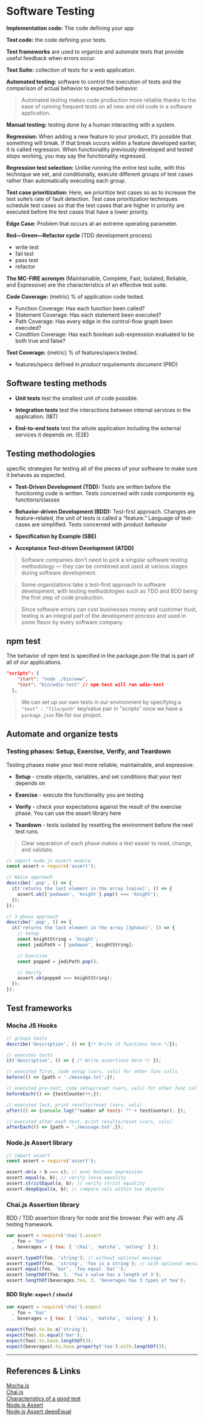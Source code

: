 # Software Testing

**Implementation code:** The code defining your app

**Test code:** the code defining your tests.

**Test frameworks** are used to organize and automate tests that provide useful feedback when errors occur.

**Test Suite:** collection of tests for a web application.

**Automated testing:** software to control the execution of tests and the comparison of actual behavior to expected behavior. 
> Automated testing makes code production more reliable thanks to the ease of running frequent tests on all new and old code in a software application.

**Manual testing:** testing done by a human interacting with a system.

**Regression:** When adding a new feature to your product, it’s possible that something will break. If that break occurs within a feature developed earlier, it is called regression. When functionality previously developed and tested stops working, you may say the functionality regressed.

**Regression test selection:** Unlike running the entire test suite, with this technique we set, and conditionally, execute different groups of test cases rather than automatically executing each group.

**Test case prioritization:** Here, we prioritize test cases so as to increase the test suite’s rate of fault detection. Test case prioritization techniques schedule test cases so that the test cases that are higher in priority are executed before the test cases that have a lower priority.

**Edge Case:** Problem that occurs at an extreme operating parameter.

**Red—Green—Refactor cycle** (TDD development process)
* write test
* fail test 
* pass test 
* refactor

**The MC-FIRE acronym** (Maintainable, Complete, Fast, Isolated, Reliable, and Expressive) are the characteristics of an effective test suite.

**Code Coverage:** (metric) % of application code tested.
* Function Coverage: Has each function been called?
* Statement Coverage: Has each statement been executed?
* Path Coverage: Has every edge in the control-flow graph been executed?
* Condition Coverage: Has each boolean sub-expression evaluated to be both true and false?

**Test Coverage:** (metric) % of features/specs tested.
* features/specs defined in *product requirements document* (PRD)

## Software testing methods

* **Unit tests** test the smallest unit of code possible.

* **Integration tests** test the interactions between internal services in the application. (I&T)

* **End-to-end tests** test the whole application including the external services it depends on. (E2E)

## Testing methodologies
specific strategies for testing all of the pieces of your software to make sure it behaves as expected.

  * **Test-Driven Development (TDD):** Tests are written before the functioning code is written. Tests concerned with code *components* eg. functions/classes

  * **Behavior-driven Development (BDD):** Test-first approach. Changes are feature-related, the unit of tests is called a “feature.” Language of test-cases are simplified. Tests concerned with product *behavior*

  * **Specification by Example (SBE)**

  * **Acceptance Test-driven Development (ATDD)**

> Software companies don’t need to pick a singular software testing methodology — they can be combined and used at various stages during software development.  

> Some organizations take a test-first approach to software development, with testing methodologies such as TDD and BDD being the first step of code production.

> Since software errors can cost businesses money and customer trust, testing is an integral part of the development process and used in some flavor by every software company.

## npm test
The behavior of npm test is specified in the package.json file that is part of all of our applications.

```json
"scripts": {
    "start": "node ./bin/www",
    "test": "bin/wdio-test" // npm test will run wdio-test
  },
```

>We can set up our own tests in our environment by specifying a `"test" : "file/path"` key/value pair in "scripts" once we have a `package.json` file for our project.  


## Automate and organize tests
### Testing phases: Setup, Exercise, Verify, and Teardown

Testing phases make your test more reliable, maintainable, and expressive.

* **Setup** - create objects, variables, and set conditions that your test depends on

* **Exercise** - execute the functionality you are testing

* **Verify** - check your expectations against the result of the exercise phase. You can use the assert library here

* **Teardown** - tests isolated by resetting the environment before the next test runs.

> Clear separation of each phase makes a test easier to read, change, and validate.

```javascript
// import node.js assert module
const assert = require('assert');

// Naïve approach
describe('.pop', () => {
  it('returns the last element in the array [naive]', () => {
    assert.ok(['padawan', 'knight'].pop() === 'knight'); 
  });
});

// 3 phase approach
describe('.pop', () => {
  it('returns the last element in the array [3phase]', () => {
    // Setup
    const knightString = 'knight';
    const jediPath = ['padawan', knightString];

    // Exercise
    const popped = jediPath.pop();

    // Verify
    assert.ok(popped === knightString);
  });
});
```



## Test frameworks
### Mocha JS Hooks
```js
// groups tests
describe('description', () => {/* Write it functions here */});

// executes tests
it('description', () => { /* Write assertions here */ });

// executed first, code setup (vars, vals) for other func calls
before(() => {path = './message.txt';});

// executed pre-test, code setup/reset (vars, vals) for other func calls
beforeEach(() => {testCounter++;});

// executed last, print results/reset (vars, vals)
after(() => {console.log(""number of tests: "" + testCounter); });

// executed after each test, print results/reset (vars, vals)
afterEach(() => {path = './message.txt';});


```
### Node.js Assert library

```js
// import assert
const assert = require('assert');

assert.ok(a + b === c); // eval boolean expression
assert.equal(a, b); // verify loose equality
assert.strictEqual(a, b); // verify strict equality 
assert.deepEqual(a, b); // compare vals within two objects
```
### Chai.js Assertion library
BDD / TDD assertion library for node and the browser. Pair with any JS testing framework.
```js
var assert = require('chai').assert
  , foo = 'bar'
  , beverages = { tea: [ 'chai', 'matcha', 'oolong' ] };

assert.typeOf(foo, 'string'); // without optional message
assert.typeOf(foo, 'string', 'foo is a string'); // with optional message
assert.equal(foo, 'bar', 'foo equal `bar`');
assert.lengthOf(foo, 3, 'foo`s value has a length of 3');
assert.lengthOf(beverages.tea, 3, 'beverages has 3 types of tea');
```
#### BDD Style: `expect` / `should`
```js
var expect = require('chai').expect
  , foo = 'bar'
  , beverages = { tea: [ 'chai', 'matcha', 'oolong' ] };

expect(foo).to.be.a('string');
expect(foo).to.equal('bar');
expect(foo).to.have.lengthOf(3);
expect(beverages).to.have.property('tea').with.lengthOf(3);
```

---
## References & Links

[Mocha.js](https://mochajs.org/ "JS Testing Framework")  
[Chai.js](https://www.chaijs.com/guide/ "Chai Assertion Library")  
[Characteristics of a good test](https://www.codecademy.com/article/tdd-u1-good-test)  
[Node.js Assert](https://nodejs.org/api/assert.html#assert)  
[Node.js Assert deepEqual](https://nodejs.org/api/assert.html#assertdeepequalactual-expected-message)